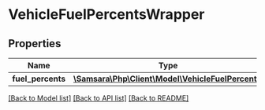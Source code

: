 # VehicleFuelPercentsWrapper

## Properties
Name | Type | Description | Notes
------------ | ------------- | ------------- | -------------
**fuel_percents** | [**\Samsara\Php\Client\Model\VehicleFuelPercent[]**](VehicleFuelPercent.md) |  | [optional] 

[[Back to Model list]](../../README.md#documentation-for-models) [[Back to API list]](../../README.md#documentation-for-api-endpoints) [[Back to README]](../../README.md)

